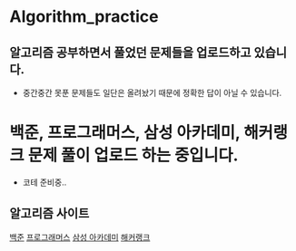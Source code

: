 # Algorithm_practice

## 알고리즘 공부하면서 풀었던 문제들을 업로드하고 있습니다.

 - 중간중간 못푼 문제들도 일단은 올려놨기 때문에 정확한 답이 아닐 수 있습니다. 

# 백준, 프로그래머스, 삼성 아카데미, 해커랭크 문제 풀이 업로드 하는 중입니다. 
 - 코테 준비중..


## 알고리즘 사이트 
  [백준](https://www.acmicpc.net)
  [프로그래머스](https://programmers.co.kr/learn/challenges)
  [삼성 아카데미](https://swexpertacademy.com/main/main.do)
  [해커랭크](https://www.hackerrank.com/)
